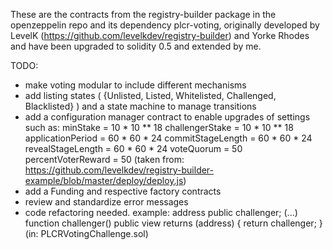 These are the contracts from the registry-builder package in the openzeppelin repo and its dependency plcr-voting, originally developed by LevelK (https://github.com/levelkdev/registry-builder) and Yorke Rhodes and have been upgraded to solidity 0.5 and extended by me.

TODO:
- make voting modular to include different mechanisms
- add listing states ( {Unlisted, Listed, Whitelisted, Challenged, Blacklisted} ) and a state machine to manage transitions
- add a configuration manager contract to enable upgrades of settings such as:
    minStake = 10 * 10 ** 18
    challengerStake = 10 * 10 ** 18
    applicationPeriod = 60 * 60 * 24
    commitStageLength = 60 * 60 * 24
    revealStageLength = 60 * 60 * 24
    voteQuorum = 50
    percentVoterReward = 50
    (taken from: https://github.com/levelkdev/registry-builder-example/blob/master/deploy/deploy.js)
- add a Funding and respective factory contracts
- review and standardize error messages
- code refactoring needed. example:
    address public challenger;
    (...)
    function challenger() public view returns (address) {
        return challenger;
    }
    (in: PLCRVotingChallenge.sol)

